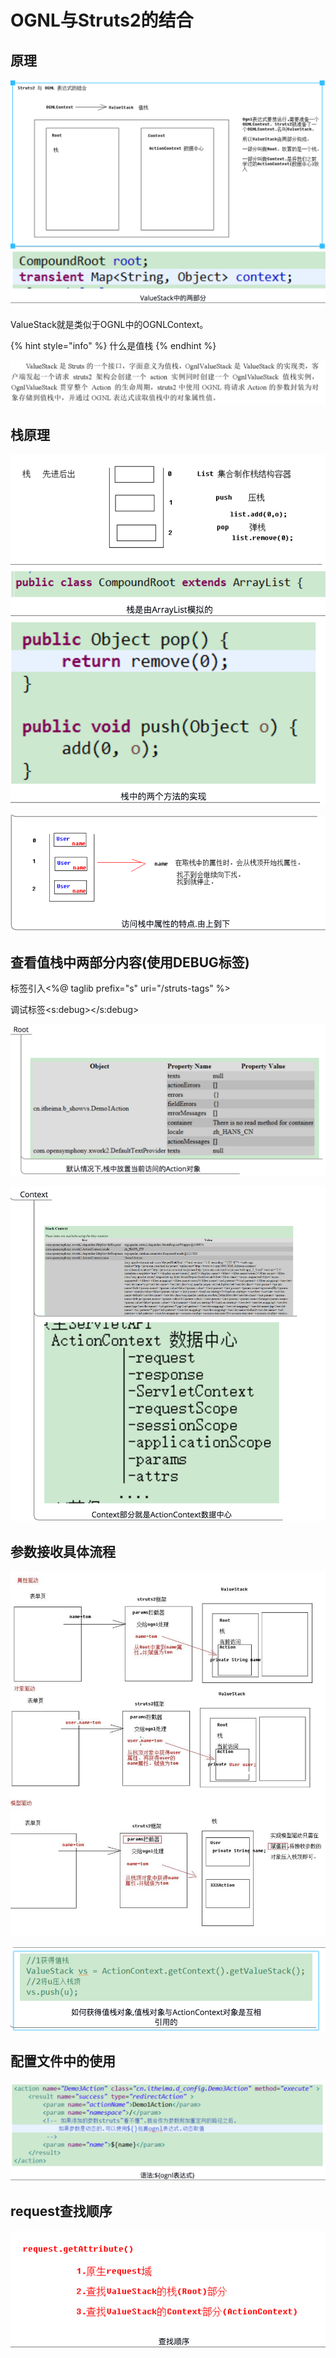 # OGNL与Struts2的结合

## 原理

![](../../../.gitbook/assets/image%20%2821%29.png)

ValueStack就是类似于OGNL中的OGNLContext。

{% hint style="info" %}
什么是值栈
{% endhint %}

![](../../../.gitbook/assets/image%20%28183%29.png)



## 栈原理

![](../../../.gitbook/assets/image%20%281%29.png)

![](../../../.gitbook/assets/image%20%2847%29.png)

## 查看值栈中两部分内容\(使用DEBUG标签\)

标签引入&lt;%@ taglib prefix="s" uri="/struts-tags" %&gt;

调试标签&lt;s:debug&gt;&lt;/s:debug&gt;

![](../../../.gitbook/assets/image%20%2887%29.png)

![](../../../.gitbook/assets/image%20%28115%29.png)

## 参数接收具体流程

![](../../../.gitbook/assets/image%20%2810%29.png)

![](../../../.gitbook/assets/image%20%2874%29.png)

## 配置文件中的使用

![](../../../.gitbook/assets/image%20%2818%29.png)

## request查找顺序

![](../../../.gitbook/assets/image%20%2861%29.png)

